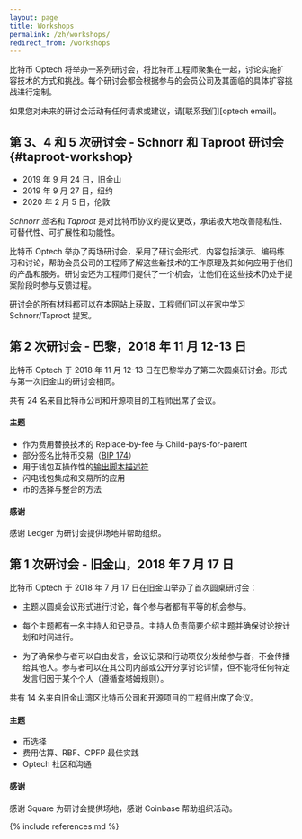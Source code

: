 ```yaml
---
layout: page
title: Workshops
permalink: /zh/workshops/
redirect_from: /workshops
---
```

比特币 Optech 将举办一系列研讨会，将比特币工程师聚集在一起，讨论实施扩容技术的方式和挑战。每个研讨会都会根据参与的会员公司及其面临的具体扩容挑战进行定制。

如果您对未来的研讨会活动有任何请求或建议，请[联系我们][optech email]。

## 第 3、4 和 5 次研讨会 - Schnorr 和 Taproot 研讨会 {#taproot-workshop}

- 2019 年 9 月 24 日，旧金山
- 2019 年 9 月 27 日，纽约
- 2020 年 2 月 5 日，伦敦

*Schnorr 签名*和 *Taproot* 是对比特币协议的提议更改，承诺极大地改善隐私性、可替代性、可扩展性和功能性。

比特币 Optech 举办了两场研讨会，采用了研讨会形式，内容包括演示、编码练习和讨论，帮助会员公司的工程师了解这些新技术的工作原理及其如何应用于他们的产品和服务。研讨会还为工程师们提供了一个机会，让他们在这些技术仍处于提案阶段时参与反馈过程。

[研讨会的所有材料][taproot workshop blog post]都可以在本网站上获取，工程师们可以在家中学习 Schnorr/Taproot 提案。

## 第 2 次研讨会 - 巴黎，2018 年 11 月 12-13 日

比特币 Optech 于 2018 年 11 月 12-13 日在巴黎举办了第二次圆桌研讨会。形式与第一次旧金山的研讨会相同。

共有 24 名来自比特币公司和开源项目的工程师出席了会议。

#### 主题

- 作为费用替换技术的 Replace-by-fee 与 Child-pays-for-parent
- 部分签名比特币交易（[BIP 174](https://github.com/bitcoin/bips/blob/master/bip-0174.mediawiki)）
- 用于钱包互操作性的[输出脚本描述符](https://gist.github.com/sipa/e3d23d498c430bb601c5bca83523fa82)
- 闪电钱包集成和交易所的应用
- 币的选择与整合的方法

#### 感谢

感谢 Ledger 为研讨会提供场地并帮助组织。

## 第 1 次研讨会 - 旧金山，2018 年 7 月 17 日

比特币 Optech 于 2018 年 7 月 17 日在旧金山举办了首次圆桌研讨会：

- 主题以圆桌会议形式进行讨论，每个参与者都有平等的机会参与。

- 每个主题都有一名主持人和记录员。主持人负责简要介绍主题并确保讨论按计划和时间进行。

- 为了确保参与者可以自由发言，会议记录和行动项仅分发给参与者，不会传播给其他人。参与者可以在其公司内部或公开分享讨论详情，但不能将任何特定发言归因于某个个人（遵循查塔姆规则）。

共有 14 名来自旧金山湾区比特币公司和开源项目的工程师出席了会议。

#### 主题

- 币选择
- 费用估算、RBF、CPFP 最佳实践
- Optech 社区和沟通

#### 感谢

感谢 Square 为研讨会提供场地，感谢 Coinbase 帮助组织活动。

{% include references.md %}

[taproot workshop blog post]: /zh/schorr-taproot-workshop/
